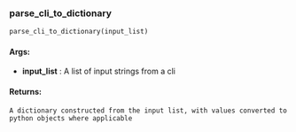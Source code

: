 

### parse_cli_to_dictionary
```python
parse_cli_to_dictionary(input_list)
```


#### Args:

* **input_list** :  A list of input strings from a cli

#### Returns:
    A dictionary constructed from the input list, with values converted to python objects where applicable